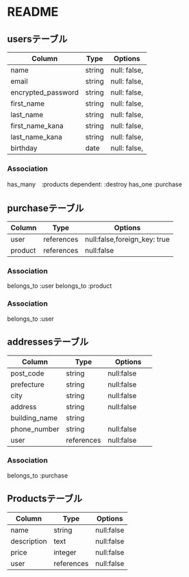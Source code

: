# README

## usersテーブル

|Column            |Type   |Options             |
|------------------|-------|--------------------|
|name              |string |null: false,        |
|email             |string |null: false,        |
|encrypted_password|string |null: false,        |
|first_name        |string |null: false,        |
|last_name         |string |null: false,        |
|first_name_kana   |string |null: false,        |
|last_name_kana    |string |null: false,        |
|birthday          |date   |null: false,        |


### Association
has_many　:products dependent: :destroy
has_one :purchase

## purchaseテーブル

|Column      |Type      |Options                     |
|------------|----------|----------------------------|
|user        |references|null:false,foreign_key: true|
|product     |references|null:false                  |

### Association
belongs_to :user
belongs_to :product


### Association
belongs_to :user

## addressesテーブル
|Column         |Type      |Options                     |
|---------------|----------|----------------------------|
|post_code      |string    |null:false                  |
|prefecture     |string    |null:false                  |
|city           |string    |null:false                  |
|address        |string    |null:false                  |
|building_name  |string    |　　　　　　                  |
|phone_number   |string    |null:false                  |
|user           |references|null:false                  |

### Association
belongs_to :purchase

## Productsテーブル
|Column             |Type      |Options                     |
|-------------------|----------|----------------------------|
|name               |string    |null:false                  |
|description        |text      |null:false                  |
|price              |integer   |null:false                  |
|user               |references|null:false                  |

